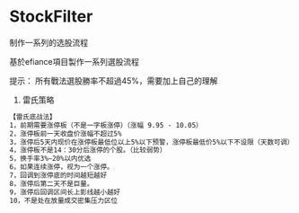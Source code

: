 # StockFilter
制作一系列的选股流程

基於efiance項目製作一系列選股流程

提示：
所有戰法選股勝率不超過45%，需要加上自己的理解

1. 雷氏策略
```markdown
【雷氏底战法】
1，前期需要涨停板（不是一字板涨停）（涨幅 9.95 - 10.05）
2，涨停板前一天收盘价涨幅不超过5%
3，涨停后5天内现价在涨停板最低位以上5%以下预警，涨停板最低价5%以下不设限（天数可调）
4，涨停板不是14：30分后涨停的个股。（比较弱势）
5，换手率3%—20%以内优选
6，如果连续涨停，视为一个涨停。
7，回调到涨停底的时间越短越好
8，涨停后第二天不是巨量。
9，涨停后回调区间长上影线越小越好
10，不是处在放量成交密集压力区位 
```
